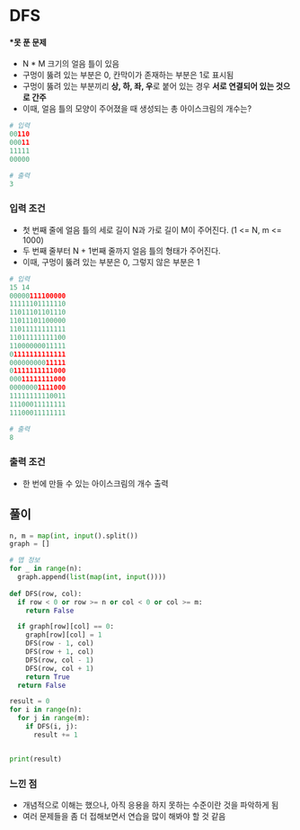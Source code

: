 # DFS
#### *못 푼 문제
- N * M 크기의 얼음 틀이 있음
- 구멍이 뚫려 있는 부분은 0, 칸막이가 존재하는 부분은 1로 표시됨
- 구멍이 뚫려 있는 부분끼리 **상, 하, 좌, 우**로 붙어 있는 경우 **서로 연결되어 있는 것으로 간주**
- 이때, 얼음 틀의 모양이 주어졌을 때 생성되는 총 아이스크림의 개수는?

```python
# 입력
00110
00011
11111
00000

# 출력
3
```

### 입력 조건
- 첫 번째 줄에 얼음 틀의 세로 길이 N과 가로 길이 M이 주어진다. (1 <= N, m <= 1000)
- 두 번째 줄부터 N + 1번째 줄까지 얼음 틀의 형태가 주어진다.
- 이때, 구멍이 뚫려 있는 부분은 0, 그렇지 않은 부분은 1

```python
# 입력
15 14
00000111100000
11111101111110
11011101101110
11011101100000
11011111111111
11011111111100
11000000011111
01111111111111
00000000011111
01111111111000
00011111111000
00000001111000
11111111110011
11100011111111
11100011111111

# 출력
8
```

### 출력 조건
- 한 번에 만들 수 있는 아이스크림의 개수 출력



## 풀이
```python
n, m = map(int, input().split())
graph = []

# 맵 정보
for _ in range(n):
  graph.append(list(map(int, input())))
  
def DFS(row, col):
  if row < 0 or row >= n or col < 0 or col >= m:
    return False

  if graph[row][col] == 0:
    graph[row][col] = 1
    DFS(row - 1, col)
    DFS(row + 1, col)
    DFS(row, col - 1)
    DFS(row, col + 1)
    return True
  return False

result = 0
for i in range(n):
  for j in range(m):
    if DFS(i, j):
      result += 1


print(result)
```


### 느낀 점
- 개념적으로 이해는 했으나, 아직 응용을 하지 못하는 수준이란 것을 파악하게 됨
- 여러 문제들을 좀 더 접해보면서 연습을 많이 해봐야 할 것 같음